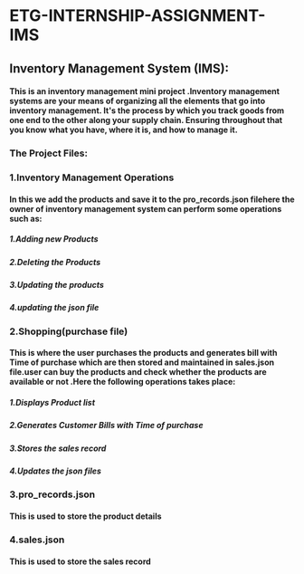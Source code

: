 # ETG-INTERNSHIP-ASSIGNMENT-IMS

## Inventory Management System (IMS):

#### This is an inventory management mini project .Inventory management systems are your means of organizing all the elements that go into inventory management. It's the process by which you track goods from one end to the other along your supply chain. Ensuring throughout that you know what you have, where it is, and how to manage it.

### The Project Files:

### 1.Inventory Management Operations
#### In this we add the products and save it to the pro_records.json filehere the owner of inventory management system can perform some operations such as:
##### 1.Adding new Products
##### 2.Deleting the Products
##### 3.Updating the products
##### 4.updating the json file
  
### 2.Shopping(purchase file)
#### This is where the user purchases the products and generates bill with Time of purchase which are then stored and maintained in sales.json file.user can buy the products and check whether the products are available or not .Here the following operations takes place:
 ##### 1.Displays Product list
 ##### 2.Generates Customer Bills with Time of purchase
 ##### 3.Stores the sales record
 #####  4.Updates the json files 
   
 ### 3.pro_records.json
 #### This is used to store the product details
 
 ### 4.sales.json
 #### This is used to store the sales record 
